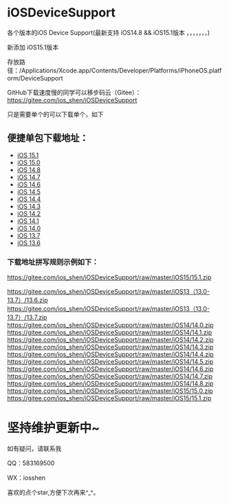 # iOSDeviceSupport
各个版本的iOS Device Support(最新支持 iOS14.8 && iOS15.1版本 ，，，，，，，)

新添加 iOS15.1版本

存放路径：/Applications/Xcode.app/Contents/Developer/Platforms/iPhoneOS.platform/DeviceSupport


GitHub下载速度慢的同学可以移步码云（Gitee）：https://gitee.com/ios_shen/iOSDeviceSupport

只是需要单个的可以下载单个，如下
## 便捷单包下载地址：
* [iOS 15.1](https://gitee.com/ios_shen/iOSDeviceSupport/raw/master/iOS15/15.1.zip)
* [iOS 15.0](https://gitee.com/ios_shen/iOSDeviceSupport/raw/master/iOS15/15.0.zip)
* [iOS 14.8](https://gitee.com/ios_shen/iOSDeviceSupport/raw/master/iOS14/14.8.zip)
* [iOS 14.7](https://gitee.com/ios_shen/iOSDeviceSupport/raw/master/iOS14/14.7.zip)
* [iOS 14.6](https://gitee.com/ios_shen/iOSDeviceSupport/raw/master/iOS14/14.6.zip)
* [iOS 14.5](https://gitee.com/ios_shen/iOSDeviceSupport/raw/master/iOS14/14.5.zip)
* [iOS 14.4](https://gitee.com/ios_shen/iOSDeviceSupport/raw/master/iOS14/14.4.zip)
* [iOS 14.3](https://gitee.com/ios_shen/iOSDeviceSupport/raw/master/iOS14/14.3.zip)
* [iOS 14.2](https://gitee.com/ios_shen/iOSDeviceSupport/raw/master/iOS14/14.2.zip)
* [iOS 14.1](https://gitee.com/ios_shen/iOSDeviceSupport/raw/master/iOS14/14.1.zip)
* [iOS 14.0](https://gitee.com/ios_shen/iOSDeviceSupport/raw/master/iOS14/14.0.zip)
* [iOS 13.7](https://gitee.com/ios_shen/iOSDeviceSupport/raw/master/iOS13（13.0-13.7）/13.7.zip)
* [iOS 13.6](https://gitee.com/ios_shen/iOSDeviceSupport/raw/master/iOS13（13.0-13.7）/13.6.zip)

### 下载地址拼写规则示例如下：
https://gitee.com/ios_shen/iOSDeviceSupport/raw/master/iOS15/15.1.zip

https://gitee.com/ios_shen/iOSDeviceSupport/raw/master/iOS13（13.0-13.7）/13.6.zip
https://gitee.com/ios_shen/iOSDeviceSupport/raw/master/iOS13（13.0-13.7）/13.7.zip
https://gitee.com/ios_shen/iOSDeviceSupport/raw/master/iOS14/14.0.zip
https://gitee.com/ios_shen/iOSDeviceSupport/raw/master/iOS14/14.1.zip
https://gitee.com/ios_shen/iOSDeviceSupport/raw/master/iOS14/14.2.zip
https://gitee.com/ios_shen/iOSDeviceSupport/raw/master/iOS14/14.3.zip
https://gitee.com/ios_shen/iOSDeviceSupport/raw/master/iOS14/14.4.zip
https://gitee.com/ios_shen/iOSDeviceSupport/raw/master/iOS14/14.5.zip
https://gitee.com/ios_shen/iOSDeviceSupport/raw/master/iOS14/14.6.zip
https://gitee.com/ios_shen/iOSDeviceSupport/raw/master/iOS14/14.7.zip
https://gitee.com/ios_shen/iOSDeviceSupport/raw/master/iOS14/14.8.zip
https://gitee.com/ios_shen/iOSDeviceSupport/raw/master/iOS15/15.0.zip
https://gitee.com/ios_shen/iOSDeviceSupport/raw/master/iOS15/15.1.zip

# 坚持维护更新中~

如有疑问，请联系我

QQ：583169500

WX：iosshen

喜欢的点个star,方便下次再来^_^。


